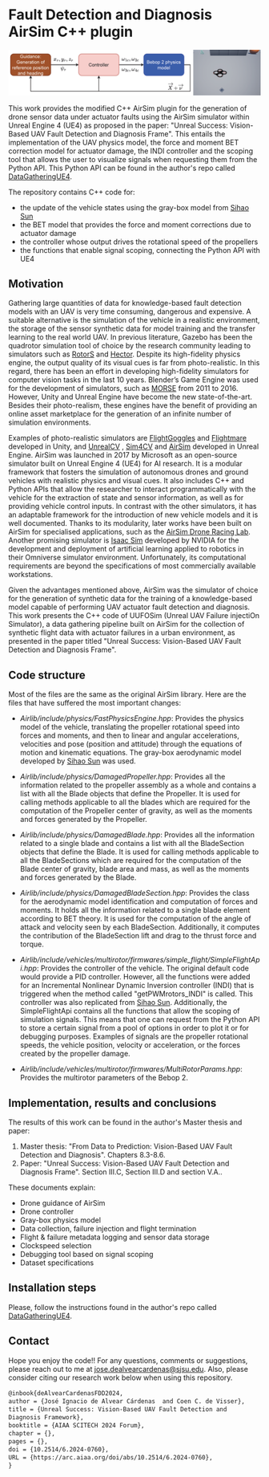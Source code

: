 # Fault Detection and Diagnosis AirSim C++ plugin
![record screenshot](Docs/frontpage.png)

This work provides the modified C++ AirSim plugin for the generation of drone sensor data under actuator faults using the AirSim simulator 
within Unreal Engine 4 (UE4) as proposed in the paper: "Unreal Success: Vision-Based UAV Fault Detection and Diagnosis Frame".
This entails the implementation of the UAV physics model, the force and moment BET correction model for actuator damage,
the INDI controller and the scoping tool that allows the
user to visualize signals when requesting them from the Python API. This Python API can be found in
the author's repo called [DataGatheringUE4](https://github.com/joigalcar3/DataGatheringUE4).

The repository contains C++ code for:
- the update of the vehicle states using the gray-box model from [Sihao Sun](https://arc.aiaa.org/doi/10.2514/1.C035135)
- the BET model that provides the force and moment corrections due to actuator damage
- the controller whose output drives the rotational speed of the propellers
- the functions that enable signal scoping, connecting the Python API with UE4


## Motivation
Gathering large quantities of data for knowledge-based fault detection models with an UAV is very time consuming,
dangerous and expensive. A
suitable alternative is the simulation of the vehicle in a realistic environment, the storage of the sensor synthetic data for
model training and the transfer learning to the real world UAV. In previous literature, Gazebo has been the quadrotor simulation tool of choice by the research community leading
to simulators such as [RotorS](https://link.springer.com/chapter/10.1007/978-3-319-26054-9_23) and [Hector](https://link.springer.com/chapter/10.1007/978-3-662-44468-9_58).
Despite its high-fidelity physics engine, the output quality of its
visual cues is far from photo-realistic. In this regard, there has been an effort in developing high-fidelity simulators for
computer vision tasks in the last 10 years. Blender’s Game Engine was used for the development of simulators, such as
[MORSE](https://ieeexplore.ieee.org/document/5980252) from 2011 to 2016. However, Unity and Unreal Engine have become the new state-of-the-art.
Besides their photo-realism, these engines have the benefit of providing an online asset marketplace for the generation
of an infinite number of simulation environments.

Examples of photo-realistic simulators are [FlightGoggles](https://flightgoggles.mit.edu/) and [Flightmare](https://github.com/uzh-rpg/flightmare)
 developed in Unity, and [UnrealCV](https://unrealcv.org/#:~:text=UnrealCV%20is%20an%20open%20source,external%20program%2C%20such%20as%20Caffe.)
, [Sim4CV](https://link.springer.com/article/10.1007/s11263-018-1073-7) and [AirSim](https://link.springer.com/chapter/10.1007/978-3-319-67361-5_40) developed in Unreal Engine. 
AirSim was launched in 2017 by Microsoft as an
open-source simulator built on Unreal Engine 4 (UE4) for AI research. It is a modular framework that fosters the
simulation of autonomous drones and ground vehicles with realistic physics and visual cues. It also includes C++ and
Python APIs that allow the researcher to interact programmatically with the vehicle for the extraction of state and sensor
information, as well as for providing vehicle control inputs. In contrast with the other simulators, it has an adaptable
framework for the introduction of new vehicle models and it is well documented. Thanks to its modularity, later works
have been built on AirSim for specialised applications, such as the [AirSim Drone Racing Lab](https://arxiv.org/abs/2003.05654). Another promising
simulator is [Isaac Sim](https://developer.nvidia.com/isaac-sim) developed by NVIDIA for the development and deployment of artificial learning applied to
robotics in their Omniverse simulator environment. Unfortunately, its computational requirements are beyond the
specifications of most commercially available workstations.

Given the advantages mentioned above, AirSim was the simulator of choice for the generation of synthetic data
for the training of a knowledge-based model capable of performing UAV actuator fault detection and diagnosis.
This work presents the C++ code of UUFOSim (Unreal UAV Failure injectiOn Simulator), a data gathering pipeline
built on AirSim for the collection of synthetic flight data with actuator failures in a urban environment, as
presented in the paper titled "Unreal Success: Vision-Based UAV Fault Detection and Diagnosis Frame".

## Code structure
Most of the files are the same as the original AirSim library. Here are the files that have suffered
the most important changes:

* *Airlib/include/physics/FastPhysicsEngine.hpp*: Provides the physics model of the vehicle, translating
the propeller rotational speed into forces and moments, and then to linear and angular accelerations,
velocities and pose (position and attitude) through the equations of motion and kinematic equations. The
gray-box aerodynamic model developed by [Sihao Sun](https://arc.aiaa.org/doi/10.2514/1.C035135) was used.

* *Airlib/include/physics/DamagedPropeller.hpp*: Provides all the information related to the propeller assembly as a whole and contains a list with all the
Blade objects that define the Propeller. It is used for calling methods applicable to all the blades which are required
for the computation of the Propeller center of gravity, as well as the moments and forces generated by the Propeller. 

* *Airlib/include/physics/DamagedBlade.hpp*: Provides all the information related to a single blade and contains a list with all the BladeSection objects that
define the Blade. It is used for calling methods applicable to all the BladeSections which are required for the
computation of the Blade center of gravity, blade area and mass, as well as the moments and forces generated by the
Blade.

* *Airlib/include/physics/DamagedBladeSection.hpp*:  Provides the class for the aerodynamic model identification and computation of forces and moments.
It holds all the information related to a single blade element according to BET theory. It is used for the
computation of the angle of attack and velocity seen by each BladeSection. Additionally, it computes the contribution
of the BladeSection lift and drag to the thrust force and torque.

* *Airlib/include/vehicles/multirotor/firmwares/simple_flight/SimpleFlightApi.hpp*: Provides the controller of the vehicle. The original default code would provide a PID controller. However, all the 
functions were added for an Incremental Nonlinear Dynamic Inversion controller (INDI) that is triggered when the method
called "getPWMrotors_INDI" is called. This controller was also replicated from [Sihao Sun](https://ieeexplore.ieee.org/document/9160894).
Additionally, the SimpleFlightApi contains all the functions that allow the scoping
of simulation signals. This means that one can request from the Python API to store a certain signal from a pool of options
in order to plot it or for debugging purposes. Examples of signals are the propeller rotational speeds, the vehicle position,
velocity or acceleration, or the forces created by the propeller damage. 

* *Airlib/include/vehicles/multirotor/firmwares/MultiRotorParams.hpp*: Provides the multirotor parameters of the Bebop 2.

## Implementation, results and conclusions
The results of this work can be found in the author's Master thesis and paper:

1. Master thesis: "From Data to Prediction: Vision-Based UAV Fault Detection and Diagnosis". Chapters 8.3-8.6.
2. Paper: "Unreal Success: Vision-Based UAV Fault Detection and Diagnosis Frame". Section III.C, Section III.D
and section V.A.. 

These documents explain:
* Drone guidance of AirSim
* Drone controller
* Gray-box physics model
* Data collection, failure injection and flight termination
* Flight & failure metadata logging and sensor data storage
* Clockspeed selection
* Debugging tool based on signal scoping
* Dataset specifications

## Installation steps
Please, follow the instructions found in the author's repo called 
[DataGatheringUE4](https://github.com/joigalcar3/DataGatheringUE4).


## Contact
Hope you enjoy the code!! For any questions, comments or suggestions, 
please reach out to me at [jose.dealvearcardenas@sjsu.edu](jose.dealvearcardenas@sjsu.edu). Also, 
please consider citing our research work below when using this repository.


    @inbook{deAlvearCardenasFDD2024,
    author = {José Ignacio de Alvear Cárdenas  and Coen C. de Visser},
    title = {Unreal Success: Vision-Based UAV Fault Detection and Diagnosis Framework},
    booktitle = {AIAA SCITECH 2024 Forum},
    chapter = {},
    pages = {},
    doi = {10.2514/6.2024-0760},
    URL = {https://arc.aiaa.org/doi/abs/10.2514/6.2024-0760},
    }
